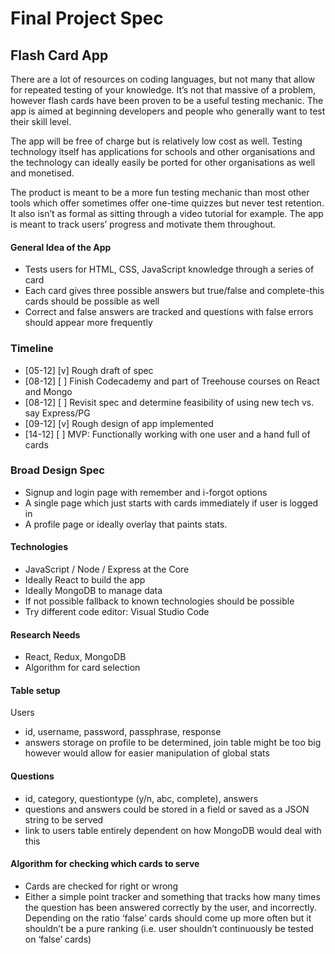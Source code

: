 # Final Project Spec
## Flash Card App

There are a lot of resources on coding languages, but not many that allow for repeated testing of your knowledge. It’s not that massive of a problem, however flash cards have been proven to be a useful testing mechanic. The app is aimed at beginning developers and people who generally want to test their skill level.

The app will be free of charge but is relatively low cost as well. Testing technology itself has applications for schools and other organisations and the technology can ideally easily be ported for other organisations as well and monetised.

The product is meant to be a more fun testing mechanic than most other tools which offer sometimes offer one-time quizzes but never test retention. It also isn’t as formal as sitting through a video tutorial for example. The app is meant to track users’ progress and motivate them throughout.

#### General Idea of the App
- Tests users for HTML, CSS, JavaScript knowledge through a series of card
- Each card gives three possible answers but true/false and complete-this cards should be possible as well
- Correct and false answers are tracked and questions with false errors should appear more frequently

### Timeline
- [05-12] [v] Rough draft of spec
- [08-12] [ ] Finish Codecademy and part of Treehouse courses on React and Mongo
- [08-12] [ ] Revisit spec and determine feasibility of using new tech vs. say Express/PG
- [09-12] [v] Rough design of app implemented
- [14-12] [ ] MVP: Functionally working with one user and a hand full of cards

### Broad Design Spec
- Signup and login page with remember and i-forgot options
- A single page which just starts with cards immediately if user is logged in
- A profile page or ideally overlay that paints stats.

#### Technologies
- JavaScript / Node / Express at the Core
- Ideally React to build the app
- Ideally MongoDB to manage data
- If not possible fallback to known technologies should be possible
- Try different code editor: Visual Studio Code

#### Research Needs
- React, Redux, MongoDB
- Algorithm for card selection

#### Table setup
Users
- id, username, password, passphrase, response
- answers storage on profile to be determined, join table might be too big however would allow for easier manipulation of global stats

#### Questions
- id, category, questiontype (y/n, abc, complete), answers
- questions and answers could be stored in a field or saved as a JSON string to be served
- link to users table entirely dependent on how MongoDB would deal with this

#### Algorithm for checking which cards to serve
- Cards are checked for right or wrong
- Either a simple point tracker and something that tracks how many times the question has been answered correctly by the user, and incorrectly. Depending on the ratio ‘false’ cards should come up more often but it shouldn’t be a pure ranking (i.e. user shouldn’t continuously be tested on ‘false’ cards)
